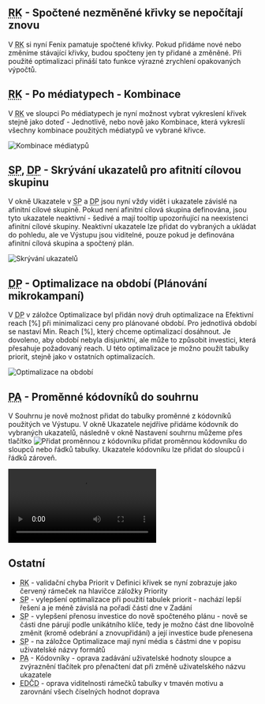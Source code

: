 ﻿---
categories: [fenix]
layout: fenix
---
## <abbr title="Reachové křivky">RK</abbr> - Spočtené nezměněné křivky se nepočítají znovu
V <abbr title="Reachové křivky">RK</abbr> si nyní Fenix pamatuje spočtené křivky. Pokud přidáme nové nebo změníme stávající křivky, budou spočteny jen ty přidané a změněné. Při použité optimalizaci přináší tato funkce výrazné zrychlení opakovaných výpočtů.

## <abbr title="Reachové křivky">RK</abbr> - Po médiatypech - Kombinace
V <abbr title="Reachové křivky">RK</abbr> ve sloupci Po médiatypech je nyní možnost vybrat vykreslení křivek stejně jako doteď - Jednotlivě, nebo nově jako Kombinace, která vykreslí všechny kombinace použitých médiatypů ve vybrané křivce.

![Kombinace médiatypů]({{site.url}}/data/pomediatypech.png "Kombinace médiatypů")

## <abbr title="Strategický plán">SP</abbr>, <abbr title="Detailní plán">DP</abbr> - Skrývání ukazatelů pro afitnití cílovou skupinu
V okně Ukazatele v <abbr title="Strategický plán">SP</abbr> a <abbr title="Detailní plán">DP</abbr> jsou nyní vždy vidět i ukazatele závislé na afinitní cílové skupině. Pokud není afinitní cílová skupina definována, jsou tyto ukazatele neaktivní - šedivé a mají tooltip upozorňující na neexistenci afinitní cílové skupiny. Neaktivní ukazatele lze přidat do vybraných a ukládat do pohledu, ale ve Výstupu jsou viditelné, pouze pokud je definována afinitní cílová skupina a spočtený plán.

![Skrývání ukazatelů]({{site.url}}/data/skryte_ukazatele.png "Skrývání ukazatelů")

## <abbr title="Detailní plán">DP</abbr> - Optimalizace na období (Plánování mikrokampaní)
V <abbr title="Detailní plán">DP</abbr> v záložce Optimalizace byl přidán nový druh optimalizace na Efektivní reach [%] při minimalizaci ceny pro plánované období. Pro jednotlivá období se nastaví Min. Reach [%], který chceme optimalizací dosáhnout. Je dovoleno, aby období nebyla disjunktní, ale může to způsobit investici, která přesahuje požadovaný reach. U této optimalizace je možno použít tabulky priorit, stejně jako v ostatních optimalizacích.

![Optimalizace na období]({{site.url}}/data/opti_obdobi.png "Optimalizace na období")

## <abbr title="Postanalýza">PA</abbr> - Proměnné kódovníků do souhrnu
V Souhrnu je nově možnost přidat do tabulky proměnné z kódovníků použitých ve Výstupu. V okně Ukazatele nejdříve přidáme kódovník do vybraných ukazatelů, následně v okně Nastavení souhrnu můžeme přes tlačítko ![Přidat proměnnou z kódovníku]({{site.url}}/data/plus_button.png "Přidat proměnnou z kódovníku") přidat proměnnou kódovníku do sloupců nebo řádků tabulky. Ukazatele kódovníku lze přidat do sloupců i řádků zároveň.

<video src="{{site.url}}/data/kodovniksouhrn.mp4" type="video/mp4" controls>Kódovník souhrn</video>


## Ostatní
<ul>
	<li><abbr title="Reachové křivky">RK</abbr> - validační chyba Priorit v Definici křivek se nyní zobrazuje jako červený rámeček na hlavičce záložky Priority</li>
	<li><abbr title="Strategický plán">SP</abbr> - vylepšení optimalizace při použití tabulek priorit - nachází lepší řešení a je méně závislá na pořadí částí dne v Zadání</li>
	<li><abbr title="Strategický plán">SP</abbr> - vylepšení přenosu investice do nově spočteného plánu - nově se části dne párují podle unikátního klíče, tedy je možno část dne libovolně změnit (kromě odebrání a znovupřidání) a její investice bude přenesena</li>
	<li><abbr title="Strategický plán">SP</abbr> - na záložce Optimalizace mají nyní média s částmi dne v popisu uživatelské názvy formátů</li>
	<li><abbr title="Postanalýza">PA</abbr> - Kódovníky - oprava zadávání uživatelské hodnoty sloupce a zvýraznění tlačítek pro přenačtení dat při změně uživatelského názvu ukazatele</li>
	<li><abbr title="Editor definic částí dnů">EDČD</abbr> - oprava viditelnosti rámečků tabulky v tmavén motivu a zarovnání všech číselných hodnot doprava</li>
</ul>
